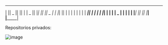 
 _______  _______  _______  _______ 
|       ||   _   ||       ||       |
|    _  ||  |_|  ||_     _||   _   |
|   |_| ||       |  |   |  |  | |  |
|    ___||       |  |   |  |  |_|  |
|   |    |   _   |  |   |  |       |
|___|    |__| |__|  |___|  |_______|





Repositorios privados:

![image](https://github.com/patodoldan/patodoldan/assets/22521975/15c0ad55-59b6-43b9-b926-56ab52251769)
